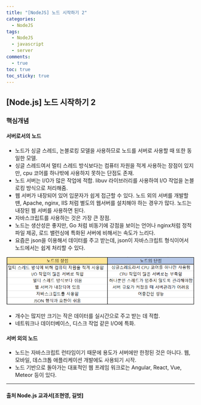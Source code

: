 ```yaml
---
title: "[NodeJS] 노드 시작하기 2"
categories:
  - NodeJS
tags:
  - NodeJS
  - javascript
  - server
comments:
  - true
toc: true
toc_sticky: true
---
```

## [Node.js] 노드 시작하기 2

### 핵심개념

#### 서버로서의 노드
* 노드가 싱글 스레드, 논블로킹 모델을 사용하므로 노드를 서버로 사용할 때 또한 동일한 모델.
* 싱글 스레드여서 멀티 스레드 방식보다는 컴퓨터 자원을 적게 사용하는 장점이 있지만, cpu 코어를 하나밖에 사용하지 못하는 단점도 존재.
* 노드 서버는 I/O가 많은 작업에 적합. libuv 라이브러리를 사용하여 I/O 작업을 논블로킹 방식으로 처리해줌.
* 웹 서버가 내장되어 있어 입문자가 쉽게 접근할 수 있다. 노드 외의 서버를 개발할땐, Apache, nginx, IIS 처럼 별도의 웹서버를 설치해야 하는 경우가 많다. 노드는 내장된 웹 서버를 사용하면 된다.
* 자바스크립트를 사용하는 것은 가장 큰 장점. 
* 노드는 생산성은 좋지만, Go 처럼 비동기에 강점을 보이는 언어나 nginx처럼 정적 파일 제공, 로드 밸런싱에 특화된 서버에 비해서는 속도가 느리다.
* 요즘은 json을 이용해서 데이터를 주고 받는데, json이 자바스크립트 형식이어서 노드에서는 쉽게 처리할 수 있다.
  
![](/assets/img/Algorithm/201907031.png)

* 개수는 많지만 크기는 작은 데이터를 실시간으로 주고 받는 데 적합.
* 네트워크나 데이터베이스, 디스크 작업 같은 I/O에 특화.

#### 서버 외의 노드
* 노드는 자바스크립트 런타임이기 때문에 용도가 서버에만 한정된 것은 아니다. 웹, 모바일, 데스크톱 애플리케이션 개발에도 사용되기 시작.
* 노드 기반으로 돌아가는 대표적인 웹 프레임 워크로는 Angular, React, Vue, Meteor 등이 있다.

---
#### 출처 Node.js 교과서[조현영, 길벗]